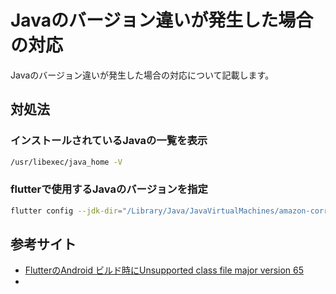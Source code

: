 # Javaのバージョン違いが発生した場合の対応
Javaのバージョン違いが発生した場合の対応について記載します。
## 対処法
### インストールされているJavaの一覧を表示
```zsh
/usr/libexec/java_home -V
```
### flutterで使用するJavaのバージョンを指定
```zsh
flutter config --jdk-dir="/Library/Java/JavaVirtualMachines/amazon-corretto-17.jdk/Contents/Home"
```

## 参考サイト
- [FlutterのAndroid ビルド時にUnsupported class file major version 65](https://zenn.dev/yu1ro/articles/761812f0985cc6)
- []()